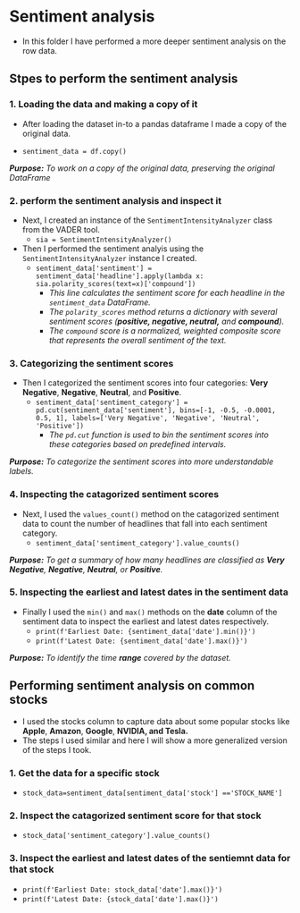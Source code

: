 # Sentiment analysis

- In this folder I have performed a more deeper sentiment analysis on the row data.

## Stpes to perform the sentiment analysis

### 1. Loading the data and making a copy of it

- After loading the dataset in-to a pandas dataframe I made a copy of the original data.

- `sentiment_data = df.copy()`

***Purpose:** To work on a copy of the original data, preserving the original DataFrame*

### 2. perform the sentiment analysis and inspect it

- Next, I created an instance of the `SentimentIntensityAnalyzer` class from the VADER tool.
  - `sia = SentimentIntensityAnalyzer()`
- Then I performed the sentiment analyis using the `SentimentIntensityAnalyzer` instance I created.
  - `sentiment_data['sentiment'] = sentiment_data['headline'].apply(lambda x: sia.polarity_scores(text=x)['compound'])`
    - *This line calculates the sentiment score for each headline in the `sentiment_data` DataFrame.*
    - *The `polarity_scores` method returns a dictionary with several sentiment scores (**positive, negative, neutral,** and **compound**).*
    - *The `compound` score is a normalized, weighted composite score that represents the overall sentiment of the text.*

### 3. Categorizing the sentiment scores

- Then I categorized the sentiment scores into four categories: **Very Negative**, **Negative**, **Neutral**, and **Positive**.
  - `sentiment_data['sentiment_category'] = pd.cut(sentiment_data['sentiment'], bins=[-1, -0.5, -0.0001, 0.5, 1], labels=['Very Negative', 'Negative', 'Neutral', 'Positive'])`
    - *The `pd.cut` function is used to bin the sentiment scores into these categories based on predefined intervals.*

***Purpose:** To categorize the sentiment scores into more understandable labels.*

### 4. Inspecting the catagorized sentiment scores

- Next, I used the `values_count()` method on the catagorized sentiment data to count the number of headlines that fall into each sentiment category.
  - `sentiment_data['sentiment_category'].value_counts()`

***Purpose:** To get a summary of how many headlines are classified as **Very Negative**, **Negative**, ***Neutral***, or ***Positive**.**

### 5. Inspecting the earliest and latest dates in the sentiment data

- Finally I used the `min()` and `max()` methods on the **date** column of the sentiment data to inspect the earliest and latest dates respectively.
  - `print(f'Earliest Date: {sentiment_data['date'].min()}')`
  - `print(f'Latest Date: {sentiment_data['date'].max()}')`

***Purpose:** To identify the time **range** covered by the dataset.*

## Performing sentiment analysis on common stocks

- I used the stocks column to capture data about some popular stocks like **Apple**, **Amazon**, **Google**, **NVIDIA, and Tesla.**
- The steps I used similar and here I will show a more generalized version of the steps I took.

### 1. Get the data for a specific stock

- `stock_data=sentiment_data[sentiment_data['stock'] =='STOCK_NAME']`

### 2. Inspect the catagorized sentiment score for that stock

- `stock_data['sentiment_category'].value_counts()`

### 3. Inspect the earliest and latest dates of the sentiemnt data for that stock

- `print(f'Earliest Date: stock_data['date'].max()}')`
- `print(f'Latest Date: {stock_data['date'].max()}')`
